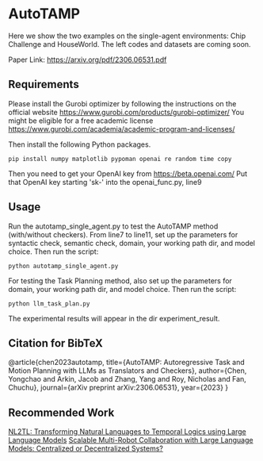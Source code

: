 # AutoTAMP
Here we show the two examples on the single-agent environments: Chip Challenge and HouseWorld. The left codes and datasets are coming soon.

Paper Link: https://arxiv.org/pdf/2306.06531.pdf

## Requirements
Please install the Gurobi optimizer by following the instructions on the official website https://www.gurobi.com/products/gurobi-optimizer/
You might be eligible for a free academic license https://www.gurobi.com/academia/academic-program-and-licenses/

Then install the following Python packages.
```
pip install numpy matplotlib pypoman openai re random time copy
```

Then you need to get your OpenAI key from https://beta.openai.com/
Put that OpenAI key starting 'sk-' into the openai_func.py, line9

## Usage
Run the autotamp_single_agent.py to test the AutoTAMP method (with/without checkers). From line7 to line11, set up the parameters for syntactic check, semantic check, domain, your working path dir, and model choice. Then run the script:

```
python autotamp_single_agent.py
```

For testing the Task Planning method, also set up the parameters for domain, your working path dir, and model choice. Then run the script:

```
python llm_task_plan.py
```

The experimental results will appear in the dir experiment_result.

## Citation for BibTeX

@article{chen2023autotamp,
  title={AutoTAMP: Autoregressive Task and Motion Planning with LLMs as Translators and Checkers},
  author={Chen, Yongchao and Arkin, Jacob and Zhang, Yang and Roy, Nicholas and Fan, Chuchu},
  journal={arXiv preprint arXiv:2306.06531},
  year={2023}
}

## Recommended Work

[NL2TL: Transforming Natural Languages to Temporal Logics using Large Language Models](https://arxiv.org/pdf/2305.07766.pdf)
[Scalable Multi-Robot Collaboration with Large Language Models: Centralized or Decentralized Systems?](https://yongchao98.github.io/MIT-REALM-Multi-Robot/)
